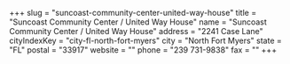 +++
slug = "suncoast-community-center-united-way-house"
title = "Suncoast Community Center / United Way House"
name = "Suncoast Community Center / United Way House"
address = "2241 Case Lane"
cityIndexKey = "city-fl-north-fort-myers"
city = "North Fort Myers"
state = "FL"
postal = "33917"
website = ""
phone = "239 731-9838"
fax = ""
+++
